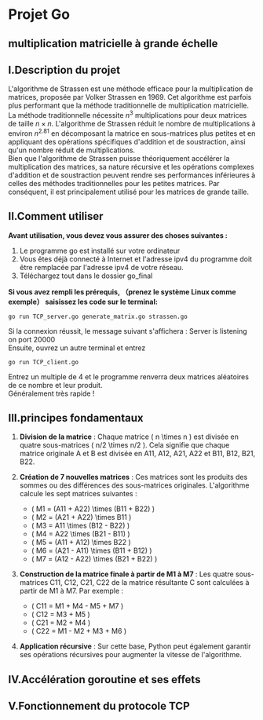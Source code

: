 # Projet Go

## multiplication matricielle à grande échelle

## I.Description du projet
L'algorithme de Strassen est une méthode efficace pour la multiplication de matrices, proposée par Volker Strassen en 1969. Cet algorithme est parfois plus performant que la méthode traditionnelle de multiplication matricielle.  
La méthode traditionnelle nécessite $n^3$ multiplications pour deux matrices de taille $n \times n$. L'algorithme de Strassen réduit le nombre de multiplications à environ $n^2.81$ en décomposant la matrice en sous-matrices plus petites et en appliquant des opérations spécifiques d'addition et de soustraction, ainsi qu'un nombre réduit de multiplications.  
Bien que l'algorithme de Strassen puisse théoriquement accélérer la multiplication des matrices, sa nature récursive et les opérations complexes d'addition et de soustraction peuvent rendre ses performances inférieures à celles des méthodes traditionnelles pour les petites matrices. Par conséquent, il est principalement utilisé pour les matrices de grande taille.  

## II.Comment utiliser
**Avant utilisation, vous devez vous assurer des choses suivantes :**  
1. Le programme go est installé sur votre ordinateur  
2. Vous êtes déjà connecté à Internet et l'adresse ipv4 du programme doit être remplacée par l'adresse ipv4 de votre réseau.  
3. Téléchargez tout dans le dossier go_final  

**Si vous avez rempli les prérequis, （prenez le système Linux comme exemple） saisissez les code sur le terminal:**  
```
go run TCP_server.go generate_matrix.go strassen.go  
```
Si la connexion réussit, le message suivant s'affichera : Server is listening on port 20000  
Ensuite, ouvrez un autre terminal et entrez  
```
go run TCP_client.go  
```
Entrez un multiple de 4 et le programme renverra deux matrices aléatoires de ce nombre et leur produit.  
Généralement très rapide !  

## III.principes fondamentaux
1. **Division de la matrice** : Chaque matrice \( n \times n \) est divisée en quatre sous-matrices \( n/2 \times n/2 \). Cela signifie que chaque matrice originale A et B est divisée en A11, A12, A21, A22 et B11, B12, B21, B22.  
2. **Création de 7 nouvelles matrices** : Ces matrices sont les produits des sommes ou des différences des sous-matrices originales. L'algorithme calcule les sept matrices suivantes :  
   - \( M1 = (A11 + A22) \times (B11 + B22) \)
   - \( M2 = (A21 + A22) \times B11 \)
   - \( M3 = A11 \times (B12 - B22) \)
   - \( M4 = A22 \times (B21 - B11) \)
   - \( M5 = (A11 + A12) \times B22 \)
   - \( M6 = (A21 - A11) \times (B11 + B12) \)
   - \( M7 = (A12 - A22) \times (B21 + B22) \)

3. **Construction de la matrice finale à partir de M1 à M7** : Les quatre sous-matrices C11, C12, C21, C22 de la matrice résultante C sont calculées à partir de M1 à M7. Par exemple :  
   - \( C11 = M1 + M4 - M5 + M7 \)
   - \( C12 = M3 + M5 \)
   - \( C21 = M2 + M4 \)
   - \( C22 = M1 - M2 + M3 + M6 \)

4. **Application récursive** : Sur cette base, Python peut également garantir ses opérations récursives pour augmenter la vitesse de l'algorithme.

## IV.Accélération goroutine et ses effets

## V.Fonctionnement du protocole TCP
